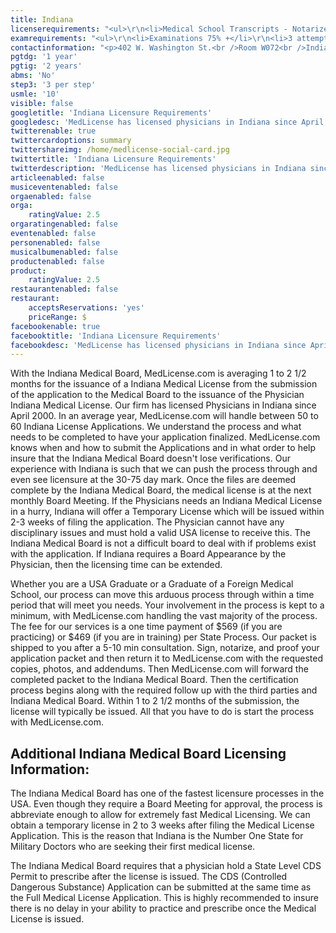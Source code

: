 ```yaml
---
title: Indiana
licenserequirements: "<ul>\r\n<li>Medical School Transcripts - Notarized Copy</li>\r\n<li>AMA/AOA Profile</li>\r\n<li>Training Diplomas - Notarized Copy</li>\r\n<li>All State Medical Licenses</li>\r\n<li>National Examination Scores (USMLE/FLEX/NBME/NBOME)</li>\r\n<li>ECFMG Certification</li>\r\n<li>NPDB-HIPDB Report</li>\r\n</ul>"
examrequirements: "<ul>\r\n<li>Examinations 75% +</li>\r\n<li>3 attempts limit per Step - USMLE</li>\r\n<li>10 year limit</li>\r\n<li>1 year PGY for USA Grads</li>\r\n<li>2 years PGY for International Grads</li>\r\n<li>State Exam Accepted if Pre-1975</li>\r\n<li>No SPEX Exam Requirement</li>\r\n</ul>"
contactinformation: "<p>402 W. Washington St.<br />Room W072<br />Indianapolis, IN 46204<br />Phone: (317) 234-2060<br />Fax: (317) 233-4236</p>\r\n<p><a href=\"http://www.in.gov/pla/medical.htm\">www.in.gov/pla/medical.htm</a></p>"
pgtdg: '1 year'
pgtig: '2 years'
abms: 'No'
step3: '3 per step'
usmle: '10'
visible: false
googletitle: 'Indiana Licensure Requirements'
googledesc: 'MedLicense has licensed physicians in Indiana since April 2000.The Indiana Medical Board is averaging 1 to 2 1/2 months for the issuance of a Indiana Medical License from the submission of the application to the Medical Board to the issuance of the Physician Indiana Medical License. '
twitterenable: true
twittercardoptions: summary
twittershareimg: /home/medlicense-social-card.jpg
twittertitle: 'Indiana Licensure Requirements'
twitterdescription: 'MedLicense has licensed physicians in Indiana since April 2000.The Indiana Medical Board is averaging 1 to 2 1/2 months for the issuance of a Indiana Medical License from the submission of the application to the Medical Board to the issuance of the Physician Indiana Medical License. '
articleenabled: false
musiceventenabled: false
orgaenabled: false
orga:
    ratingValue: 2.5
orgaratingenabled: false
eventenabled: false
personenabled: false
musicalbumenabled: false
productenabled: false
product:
    ratingValue: 2.5
restaurantenabled: false
restaurant:
    acceptsReservations: 'yes'
    priceRange: $
facebookenable: true
facebooktitle: 'Indiana Licensure Requirements'
facebookdesc: 'MedLicense has licensed physicians in Indiana since April 2000.The Indiana Medical Board is averaging 1 to 2 1/2 months for the issuance of a Indiana Medical License from the submission of the application to the Medical Board to the issuance of the Physician Indiana Medical License. '
---
```


<p>With the Indiana Medical Board, MedLicense.com is averaging 1 to 2 1/2 months for the issuance of a Indiana Medical License from the submission of the application to the Medical Board to the issuance of the Physician Indiana Medical License. Our firm has licensed Physicians in Indiana since April 2000. In an average year, MedLicense.com will handle between 50 to 60 Indiana License Applications. We understand the process and what needs to be completed to have your application finalized. MedLicense.com knows when and how to submit the Applications and in what order to help insure that the Indiana Medical Board doesn't lose verifications. Our experience with Indiana is such that we can push the process through and even see licensure at the 30-75 day mark. Once the files are deemed complete by the Indiana Medical Board, the medical license is at the next monthly Board Meeting. If the Physicians needs an Indiana Medical License in a hurry, Indiana will offer a Temporary License which will be issued within 2-3 weeks of filing the application. The Physician cannot have any disciplinary issues and must hold a valid USA license to receive this. The Indiana Medical Board is not a difficult board to deal with if problems exist with the application. If Indiana requires a Board Appearance by the Physician, then the licensing time can be extended.</p>
<p>Whether you are a USA Graduate or a Graduate of a Foreign Medical School, our process can move this arduous process through within a time period that will meet you needs. Your involvement in the process is kept to a minimum, with MedLicense.com handling the vast majority of the process. The fee for our services is a one time payment of $569 (if you are practicing) or $469 (if you are in training) per State Process. Our packet is shipped to you after a 5-10 min consultation. Sign, notarize, and proof your application packet and then return it to MedLicense.com with the requested copies, photos, and addendums. Then MedLicense.com will forward the completed packet to the Indiana Medical Board. Then the certification process begins along with the required follow up with the third parties and Indiana Medical Board. Within 1 to 2 1/2 months of the submission, the license will typically be issued. All that you have to do is start the process with MedLicense.com.</p>
<h2 id="mcetoc_1cdqb3bpi0">Additional Indiana Medical Board Licensing Information:</h2>
<p>The Indiana Medical Board has one of the fastest licensure processes in the USA. Even though they require a Board Meeting for approval, the process is abbreviate enough to allow for extremely fast Medical Licensing. We can obtain a temporary license in 2 to 3 weeks after filing the Medical License Application. This is the reason that Indiana is the Number One State for Military Doctors who are seeking their first medical license.</p>
<p>The Indiana Medical Board requires that a physician hold a State Level CDS Permit to prescribe after the license is issued. The CDS (Controlled Dangerous Substance) Application can be submitted at the same time as the Full Medical License Application. This is highly recommended to insure there is no delay in your ability to practice and prescribe once the Medical License is issued.</p>